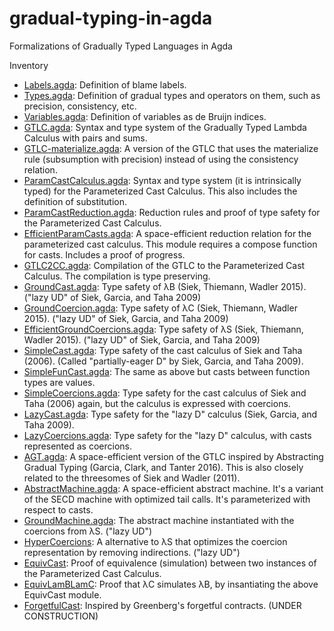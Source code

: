 # gradual-typing-in-agda
Formalizations of Gradually Typed Languages in Agda

Inventory
* [Labels.agda](./Labels.agda): Definition of blame labels.
* [Types.agda](./Types.agda): Definition of gradual types and
   operators on them, such as precision, consistency, etc.
* [Variables.agda](./Variables.agda): Definition of variables as de
   Bruijn indices.
* [GTLC.agda](./GTLC.agda): Syntax and type system of the Gradually
   Typed Lambda Calculus with pairs and sums.
* [GTLC-materialize.agda](./GTLC-materialize.agda): A version of the GTLC
   that uses the materialize rule (subsumption with precision)
   instead of using the consistency relation.
* [ParamCastCalculus.agda](./ParamCastCalculus.agda): Syntax and type
   system (it is intrinsically typed) for the Parameterized Cast
   Calculus. This also includes the definition of substitution.
* [ParamCastReduction.agda](./ParamCastReduction.agda): Reduction
   rules and proof of type safety for the Parameterized Cast
   Calculus.
* [EfficientParamCasts.agda](./EfficientParamCasts.agda): A
   space-efficient reduction relation for the parameterized cast
   calculus. This module requires a compose function for
   casts. Includes a proof of progress.
* [GTLC2CC.agda](./GTLC2CC.agda): Compilation of the GTLC to the
   Parameterized Cast Calculus.  The compilation is type preserving.
* [GroundCast.agda](./GroundCast.agda): Type safety of λB (Siek,
   Thiemann, Wadler 2015). ("lazy UD" of Siek, Garcia, and Taha 2009)
* [GroundCoercion.agda](./GroundCast.agda): Type safety of λC (Siek,
   Thiemann, Wadler 2015). ("lazy UD" of Siek, Garcia, and Taha 2009)
* [EfficientGroundCoercions.agda](./EfficientGroundCoercions.agda):
   Type safety of λS (Siek, Thiemann, Wadler 2015).
   ("lazy UD" of Siek, Garcia, and Taha 2009)
* [SimpleCast.agda](./SimpleCast.agda): Type safety of the cast
   calculus of Siek and Taha (2006). (Called "partially-eager D" by
   Siek, Garcia, and Taha 2009).
* [SimpleFunCast.agda](./SimpleFunCast.agda): The same as above but
   casts between function types are values.
* [SimpleCoercions.agda](./SimpleCoercions.agda): Type safety for the
   cast calculus of Siek and Taha (2006) again, but the calculus is
   expressed with coercions.
* [LazyCast.agda](./LazyCast.agda): Type safety for the "lazy D"
   calculus (Siek, Garcia, and Taha 2009).
* [LazyCoercions.agda](./LazyCoercions.agda): Type safety for the
   "lazy D" calculus, with casts represented as coercions.
* [AGT.agda](./AGT.agda): A space-efficient version of the GTLC
   inspired by Abstracting Gradual Typing (Garcia, Clark, and Tanter
   2016).  This is also closely related to the threesomes of Siek and
   Wadler (2011).
* [AbstractMachine.agda](./AbstractMachine.agda): A space-efficient
   abstract machine. It's a variant of the SECD machine with optimized
   tail calls. It's parameterized with respect to casts.
* [GroundMachine.agda](./GroundMachine.agda): The abstract machine
   instantiated with the coercions from λS. ("lazy UD")
* [HyperCoercions](./HyperCoercions.agda): A alternative to
   λS that optimizes the coercion representation by removing
   indirections. ("lazy UD")
* [EquivCast](./EquivCast.agda): Proof of equivalence (simulation)
   between two instances of the Parameterized Cast Calculus.
* [EquivLamBLamC](./EquivLamBLamC.agda): Proof that 
   λC simulates λB, by insantiating the above EquivCast module.
* [ForgetfulCast](./ForgetfulCast.agda): Inspired by Greenberg's
   forgetful contracts. (UNDER CONSTRUCTION)

